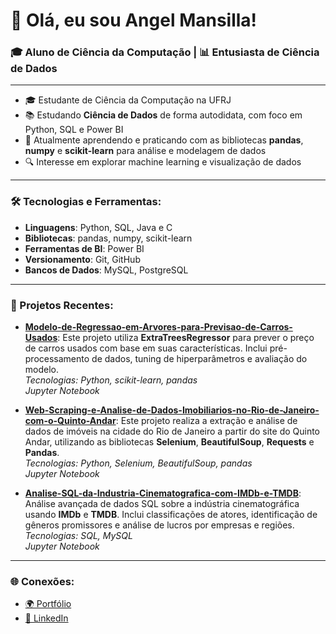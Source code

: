 # 👋 Olá, eu sou Angel Mansilla!

### 🎓 Aluno de Ciência da Computação | 📊 Entusiasta de Ciência de Dados

---

- 🎓 Estudante de Ciência da Computação na UFRJ
- 📚 Estudando **Ciência de Dados** de forma autodidata, com foco em Python, SQL e Power BI
- 🧠 Atualmente aprendendo e praticando com as bibliotecas **pandas**, **numpy** e **scikit-learn** para análise e modelagem de dados
- 🔍 Interesse em explorar machine learning e visualização de dados

---

### 🛠️ Tecnologias e Ferramentas:

- **Linguagens**: Python, SQL, Java e C
- **Bibliotecas**: pandas, numpy, scikit-learn
- **Ferramentas de BI**: Power BI
- **Versionamento**: Git, GitHub
- **Bancos de Dados**: MySQL, PostgreSQL

---

### 🌱 Projetos Recentes:

- **[Modelo-de-Regressao-em-Arvores-para-Previsao-de-Carros-Usados]((https://github.com/Ang3k/Modelo-de-Regressao-em-Arvores-para-Previsao-de-Carros-Usados))**: Este projeto utiliza **ExtraTreesRegressor** para prever o preço de carros usados com base em suas características. Inclui pré-processamento de dados, tuning de hiperparâmetros e avaliação do modelo.  
  *Tecnologias: Python, scikit-learn, pandas*  
  *Jupyter Notebook*

- **[Web-Scraping-e-Analise-de-Dados-Imobiliarios-no-Rio-de-Janeiro-com-o-Quinto-Andar]((https://github.com/Ang3k/Web-Scraping-e-Analise-de-Dados-Imobiliarios-no-Rio-de-Janeiro-com-o-Quinto-Andar))**: Este projeto realiza a extração e análise de dados de imóveis na cidade do Rio de Janeiro a partir do site do Quinto Andar, utilizando as bibliotecas **Selenium**, **BeautifulSoup**, **Requests** e **Pandas**.  
  *Tecnologias: Python, Selenium, BeautifulSoup, pandas*  
  *Jupyter Notebook*

- **[Analise-SQL-da-Industria-Cinematografica-com-IMDb-e-TMDB]((https://github.com/Ang3k/Analise-SQL-da-Industria-Cinematografica-com-IMDb-e-TMDB))**: Análise avançada de dados SQL sobre a indústria cinematográfica usando **IMDb** e **TMDB**. Inclui classificações de atores, identificação de gêneros promissores e análise de lucros por empresas e regiões.  
  *Tecnologias: SQL, MySQL*  
  *Jupyter Notebook*

---

### 🌐 Conexões:

- [🌍 Portfólio](https://angejesufern.wixsite.com/angel-mansilla)
- [💼 LinkedIn](https://www.linkedin.com/in/angel-mansilla-895001268/)
